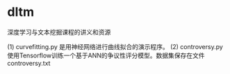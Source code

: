 # dltm
深度学习与文本挖掘课程的讲义和资源

(1) curvefitting.py 是用神经网络进行曲线拟合的演示程序。
(2) controversy.py使用Tensorflow训练一个基于ANN的争议性评分模型。数据集保存在文件controversy.txt
